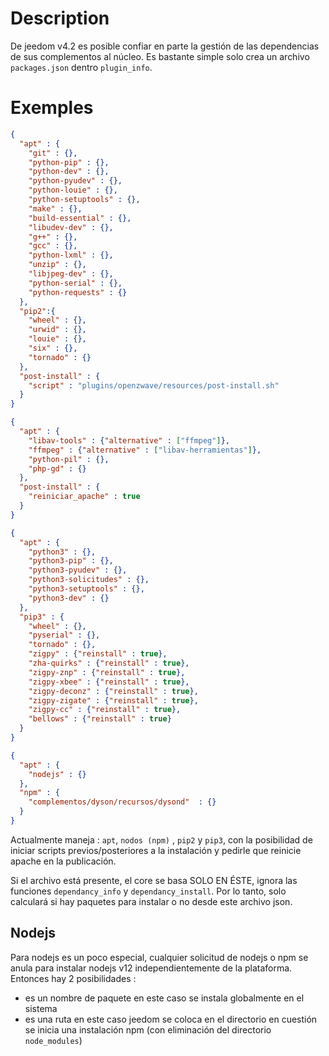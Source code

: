 # Description

De jeedom v4.2 es posible confiar en parte la gestión de las dependencias de sus complementos al núcleo. Es bastante simple solo crea un archivo ``packages.json`` dentro ``plugin_info``.

# Exemples

```json
{
  "apt" : {
    "git" : {},
    "python-pip" : {},
    "python-dev" : {},
    "python-pyudev" : {},
    "python-louie" : {},
    "python-setuptools" : {},
    "make" : {},
    "build-essential" : {},
    "libudev-dev" : {},
    "g++" : {},
    "gcc" : {},
    "python-lxml" : {},
    "unzip" : {},
    "libjpeg-dev" : {},
    "python-serial" : {},
    "python-requests" : {}
  },
  "pip2":{
    "wheel" : {},
    "urwid" : {},
    "louie" : {},
    "six" : {},
    "tornado" : {}
  },
  "post-install" : {
    "script" : "plugins/openzwave/resources/post-install.sh"
  }
}
```

```json
{
  "apt" : {
    "libav-tools" : {"alternative" : ["ffmpeg"]},
    "ffmpeg" : {"alternative" : ["libav-herramientas"]},
    "python-pil" : {},
    "php-gd" : {}
  },
  "post-install" : {
    "reiniciar_apache" : true
  }
}
```

```json
{
  "apt" : {
    "python3" : {},
    "python3-pip" : {},
    "python3-pyudev" : {},
    "python3-solicitudes" : {},
    "python3-setuptools" : {},
    "python3-dev" : {}
  },
  "pip3" : {
    "wheel" : {},
    "pyserial" : {},
    "tornado" : {},
    "zigpy" : {"reinstall" : true},
    "zha-quirks" : {"reinstall" : true},
    "zigpy-znp" : {"reinstall" : true},
    "zigpy-xbee" : {"reinstall" : true},
    "zigpy-deconz" : {"reinstall" : true},
    "zigpy-zigate" : {"reinstall" : true},
    "zigpy-cc" : {"reinstall" : true},
    "bellows" : {"reinstall" : true}
  }
}
```

```json
{
  "apt" : {
    "nodejs" : {}
  },
  "npm" : {
    "complementos/dyson/recursos/dysond"  : {}
  }
}
```

Actualmente maneja : ``apt``, ``nodos (npm)`` , ``pip2`` y ``pip3``, con la posibilidad de iniciar scripts previos/posteriores a la instalación y pedirle que reinicie apache en la publicación.

Si el archivo está presente, el core se basa SOLO EN ÉSTE, ignora las funciones `dependancy_info` y `dependancy_install`. Por lo tanto, solo calculará si hay paquetes para instalar o no desde este archivo json.

## Nodejs

Para nodejs es un poco especial, cualquier solicitud de nodejs o npm se anula para instalar nodejs v12 independientemente de la plataforma. Entonces hay 2 posibilidades :

- es un nombre de paquete en este caso se instala globalmente en el sistema
- es una ruta en este caso jeedom se coloca en el directorio en cuestión se inicia una instalación npm (con eliminación del directorio ``node_modules``)
